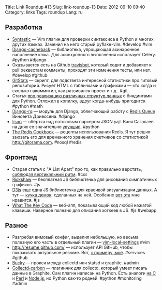 Title: Link Roundup #13
Slug: link-roundup-13
Date: 2012-09-10 09:40
Category: links
Tags: roundup
Lang: ru

Разработка
----------

* [Syntastic](https://github.com/scrooloose/syntastic) — Vim плагин для проверки синтаксиса в Python и многих других языках. Заменил на него старый pyflake-vim. #develop #vim
* [Django-cacheback](https://github.com/codeinthehole/django-cacheback) — библиотека, упрощающая асинхронное наполнение кэша. Для асинхронного выполнения использует Celery. #python #django
* Оказывается есть на Github [travisbot](https://github.com/travisbot), который ходит и добавляет к pull реквестам комменты, проходят эти изменения тесты, или нет. #develop #github
* [GitStats](http://gitstats.sourceforge.net/) — скрипт, для подствета интересной статистики про гитовый репозиторий. Рисует HTML с табличками и графиками — кто когда и сколько накоммитил, как развивался проект и т.д.. #git
* Статья [про реализацию различных структур данных](http://kmike.ru/python-data-structures/) с биндингами для Python. Отложил в копилку, вдруг когда-нибудь пригодится. #python #math
* [Django-rq](https://github.com/ui/django-rq) — модуль для Django, облегчающий работу c [Redis Queue](http://pypi.python.org/pypi/rq/) Винсента Дриессена. #django
* [Ijson](https://github.com/isagalaev/ijson) — обёртка над потоковым парсером JSON yajl. Ваня Сагалаев на днях ее значительно [улучшил](http://softwaremaniacs.org/blog/2012/09/07/pypy-ijson-3/). #python
* [The Redis Cookbook](http://rediscookbook.org/index.html) — рецепты использования Redis. Я тут решил заюзать его для временного хранения счетчиков со статистикой http://gitorama.com. #nosql #redis

Фронтэнд
--------

* Старая статья с "A List Apart" про то, как правильно верстать, [соблюдая вертикальный ритм](http://www.alistapart.com/articles/settingtypeontheweb/). #css
* [Rickshaw](http://code.shutterstock.com/rickshaw/) — бесплатная JS библиотечка для рисования симпатичных графиков. #js
* [D3js](http://d3js.org/) еще одна JS библиотечка для красивой визуализации данных. А тут — [кучка демок](https://github.com/mbostock/d3/wiki/Gallery), сделанных на ней. Особенно [вот эта](http://mbostock.github.com/d3/talk/20111018/collision.html) мне нравится. #js
* [What The Key Code](http://whatthekeycode.com/) — веб-апп, показывающий код любой нажатой клавиши. Наверное полезно для описания хоткеев в JS. #js #webapp

Разное
------

* Разгребая вимовый конфиг, выделил небольшую, но весьма полезную его часть в отдельный плагин — [vim-local-settings](http://bit.ly/PY3gaV) #vim
* <http://resume.github.com/> — использует API GitHub, чтобы показывать актуальное резюме. Вот, [к примеру, моё](http://resume.github.com/?svetlyak40wt). #services #github
* [Bucky](https://github.com/cloudant/bucky) — прокси между collectd или statsd и graphite. #admin
* [Collectd-carbon](https://github.com/indygreg/collectd-carbon) — плагинчик для collectd, который умеет писать данные в Graphite. Сам плагин написан на Python. Есть аналоги [на C](https://github.com/jssjr/collectd-write_graphite) и [Perl](https://github.com/joemiller/collectd-graphite) и [Node.js](https://github.com/loggly/collectd-to-graphite), но Python как-то родней. #python #monitoring #admin


